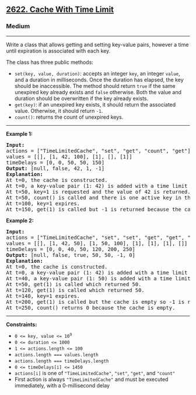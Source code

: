<h2><a href="https://leetcode.com/problems/cache-with-time-limit">2622. Cache With Time Limit</a></h2><h3>Medium</h3><hr><div>

<p>Write a class that allows getting and setting key-value pairs, however a time until expiration is associated with each key.</p>

<p>The class has three public methods:</p>

<ul>
  <li><code>set(key, value, duration)</code>: accepts an integer <code>key</code>, an integer <code>value</code>, and a duration in milliseconds. Once the duration has elapsed, the key should be inaccessible. The method should return <code>true</code> if the same unexpired key already exists and <code>false</code> otherwise. Both the value and duration should be overwritten if the key already exists.</li>
  <li><code>get(key)</code>: if an unexpired key exists, it should return the associated value. Otherwise, it should return <code>-1</code>.</li>
  <li><code>count()</code>: returns the count of unexpired keys.</li>
</ul>

<hr>

<p><strong>Example 1:</strong></p>

<pre><strong>Input:</strong> 
actions = ["TimeLimitedCache", "set", "get", "count", "get"]
values = [[], [1, 42, 100], [1], [], [1]]
timeDelays = [0, 0, 50, 50, 150]
<strong>Output:</strong> [null, false, 42, 1, -1]
<strong>Explanation:</strong>
At t=0, the cache is constructed.
At t=0, a key-value pair (1: 42) is added with a time limit of 100ms. The value doesn't exist so false is returned.
At t=50, key=1 is requested and the value of 42 is returned.
At t=50, count() is called and there is one active key in the cache.
At t=100, key=1 expires.
At t=150, get(1) is called but -1 is returned because the cache is empty.
</pre>

<p><strong>Example 2:</strong></p>

<pre><strong>Input:</strong> 
actions = ["TimeLimitedCache", "set", "set", "get", "get", "get", "count"]
values = [[], [1, 42, 50], [1, 50, 100], [1], [1], [1], []]
timeDelays = [0, 0, 40, 50, 120, 200, 250]
<strong>Output:</strong> [null, false, true, 50, 50, -1, 0]
<strong>Explanation:</strong>
At t=0, the cache is constructed.
At t=0, a key-value pair (1: 42) is added with a time limit of 50ms. The value doesn't exist so false is returned.
At t=40, a key-value pair (1: 50) is added with a time limit of 100ms. A non-expired value already existed so true is returned and the old value was overwritten.
At t=50, get(1) is called which returned 50.
At t=120, get(1) is called which returned 50.
At t=140, key=1 expires.
At t=200, get(1) is called but the cache is empty so -1 is returned.
At t=250, count() returns 0 because the cache is empty.
</pre>

<hr>

<p><strong>Constraints:</strong></p>

<ul>
  <li><code>0 &lt;= key, value &lt;= 10<sup>9</sup></code></li>
  <li><code>0 &lt;= duration &lt;= 1000</code></li>
  <li><code>1 &lt;= actions.length &lt;= 100</code></li>
  <li><code>actions.length === values.length</code></li>
  <li><code>actions.length === timeDelays.length</code></li>
  <li><code>0 &lt;= timeDelays[i] &lt;= 1450</code></li>
  <li><code>actions[i]</code> is one of <code>"TimeLimitedCache"</code>, <code>"set"</code>, <code>"get"</code>, and <code>"count"</code></li>
  <li>First action is always <code>"TimeLimitedCache"</code> and must be executed immediately, with a 0-millisecond delay</li>
</ul>
</div>
